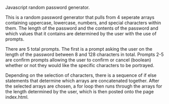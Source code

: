 Javascript random password generator.

This is a random password generator that pulls from 4 seperate arrays containing uppercase, lowercase, numbers, and special characters within them. 
The length of the password and the contents of the password and which values that it contains are determined by the user with the use of prompts.

There are 5 total prompts. The first is a prompt asking the user on the length of the password between 8 and 128 characters in total. Prompts 2-5 are confirm prompts allowing the user to confirm or cancel (boolean) whether or not they would like the specific characters to be portrayed. 

Depending on the selection of characters, there is a sequence of if else statements that determine which arrays are concatenated together. After the selected arrays are chosen, a for loop then runs through the arrays for the length determined by the user, which is then posted onto the page index.html.  